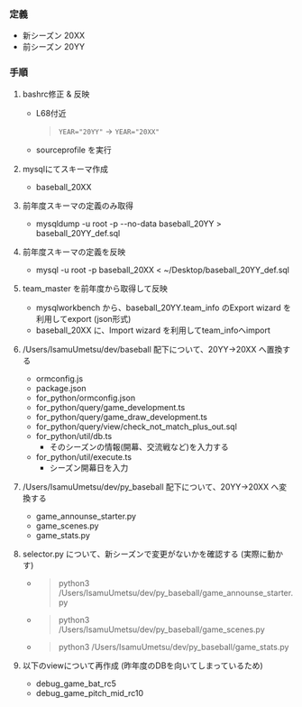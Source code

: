 ### 定義
- 新シーズン 20XX
- 前シーズン 20YY

### 手順
1. bashrc修正 & 反映
    - L68付近
        > `YEAR="20YY"` -> `YEAR="20XX"`
    - sourceprofile を実行

2. mysqlにてスキーマ作成
    - baseball_20XX

3. 前年度スキーマの定義のみ取得
    - mysqldump -u root -p --no-data baseball_20YY > baseball_20YY_def.sql

4. 前年度スキーマの定義を反映
    - mysql -u root -p baseball_20XX < ~/Desktop/baseball_20YY_def.sql

5. team_master を前年度から取得して反映
    - mysqlworkbench から、baseball_20YY.team_info のExport wizard を利用してexport (json形式)
    - baseball_20XX に、Import wizard を利用してteam_infoへimport

6. /Users/IsamuUmetsu/dev/baseball 配下について、20YY->20XX へ置換する
    - ormconfig.js
    - package.json
    - for_python/ormconfig.json
    - for_python/query/game_development.ts
    - for_python/query/game_draw_development.ts
    - for_python/query/view/check_not_match_plus_out.sql
    - for_python/util/db.ts
        - そのシーズンの情報(開幕、交流戦など)を入力する
    - for_python/util/execute.ts
        - シーズン開幕日を入力

7. /Users/IsamuUmetsu/dev/py_baseball 配下について、20YY->20XX へ変換する
    - game_announse_starter.py
    - game_scenes.py
    - game_stats.py

8. selector.py について、新シーズンで変更がないかを確認する (実際に動かす)
    - > python3 /Users/IsamuUmetsu/dev/py_baseball/game_announse_starter.py
    - > python3 /Users/IsamuUmetsu/dev/py_baseball/game_scenes.py
    - > python3 /Users/IsamuUmetsu/dev/py_baseball/game_stats.py

9. 以下のviewについて再作成 (昨年度のDBを向いてしまっているため)
    - debug_game_bat_rc5
    - debug_game_pitch_mid_rc10
